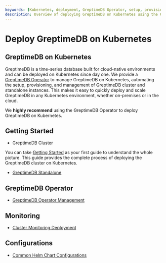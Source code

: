 ```yaml
---
keywords: [Kubernetes, deployment, GreptimeDB Operator, setup, provisioning, management]
description: Overview of deploying GreptimeDB on Kubernetes using the GreptimeDB Operator, including setup, provisioning, and management of clusters and standalone instances.
---
```


# Deploy GreptimeDB on Kubernetes

## GreptimeDB on Kubernetes

GreptimeDB is a time-series database built for cloud-native environments and can be deployed on Kubernetes since day one. We provide a [GreptimeDB Operator](https://github.com/GrepTimeTeam/greptimedb-operator) to manage GreptimeDB on Kubernetes, automating the setup, provisioning, and management of GreptimeDB cluster and standalone instances. This makes it easy to quickly deploy and scale GreptimeDB in any Kubernetes environment, whether on-premises or in the cloud.

We **highly recommend** using the GreptimeDB Operator to deploy GreptimeDB on Kubernetes.

## Getting Started

- GreptimeDB Cluster

You can take [Getting Started](./getting-started.md) as your first guide to understand the whole picture. This guide provides the complete process of deploying the GreptimeDB cluster on Kubernetes.

- [GreptimeDB Standalone](./deploy-greptimedb-standalone.md)

## GreptimeDB Operator

- [GreptimeDB Operator Management](./greptimedb-operator-management.md)

## Monitoring

- [Cluster Monitoring Deployment](./monitoring/cluster-monitoring-deployment.md)

## Configurations

- [Common Helm Chart Configurations](./common-helm-chart-configurations.md)
